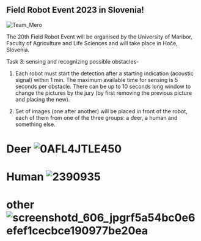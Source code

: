 ## Field Robot Event 2023 in Slovenia! 
![Team_Mero](https://github.com/gupsha3g/Object_classification/assets/154444785/b69a80b0-453a-453f-adc7-8e73d1661f33)

The 20th Field Robot Event will be organised by the University of Maribor, Faculty of Agriculture and Life Sciences and will take place in Hoče, Slovenia.

Task 3: sensing and recognizing possible obstacles-

1. Each robot must start the detection after a starting indication (acoustic signal) within 1 min.
The maximum available time for sensing is 5 seconds per obstacle. There can be up to 10 seconds long window to change the pictures by the jury (by first removing the previous picture and placing the new). 

2. Set of images (one after another) will be placed in front of the robot, each of them from one of the three groups: a deer, a human and something else.

# Deer ![0AFL4JTLE450](https://github.com/gupsha3g/Object_classification/assets/154444785/f0defb98-f084-4525-85c7-86e0535ed7bd)  
# Human ![2390935](https://github.com/gupsha3g/Object_classification/assets/154444785/2fb705d8-e091-4bd4-bea8-72e1105cd2cb)
# other ![screenshotd_606_jpgrf5a54bc0e6efef1cecbce190977be20ea](https://github.com/gupsha3g/Object_classification/assets/154444785/c993938f-3861-42ec-b298-0f729f083bef)
